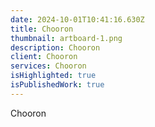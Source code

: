```yaml
---
date: 2024-10-01T10:41:16.630Z
title: Chooron
thumbnail: artboard-1.png
description: Chooron
client: Chooron
services: Chooron
isHighlighted: true
isPublishedWork: true
---
```

Chooron